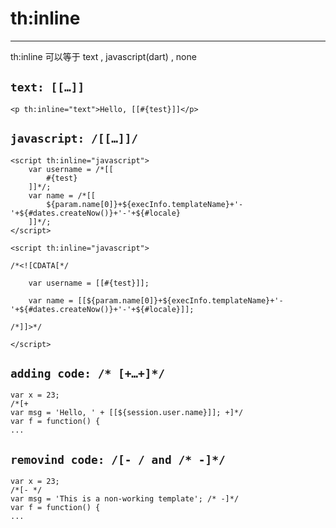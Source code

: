# th:inline

---

th:inline 可以等于 text , javascript(dart) , none

## `text: [[…]]`

```
<p th:inline="text">Hello, [[#{test}]]</p>
```

## `javascript: /[[…]]/`

```
<script th:inline="javascript">
    var username = /*[[
        #{test}
    ]]*/;
    var name = /*[[
        ${param.name[0]}+${execInfo.templateName}+'-'+${#dates.createNow()}+'-'+${#locale}
    ]]*/;
</script>
```

```
<script th:inline="javascript">

/*<![CDATA[*/

    var username = [[#{test}]];

    var name = [[${param.name[0]}+${execInfo.templateName}+'-'+${#dates.createNow()}+'-'+${#locale}]];

/*]]>*/

</script>
```

## `adding code: /* [+…+]*/`

```
var x = 23;
/*[+
var msg = 'Hello, ' + [[${session.user.name}]]; +]*/
var f = function() {
...
```

## `removind code: /[- / and /* -]*/`

```
var x = 23;
/*[- */
var msg = 'This is a non-working template'; /* -]*/
var f = function() {
...
```